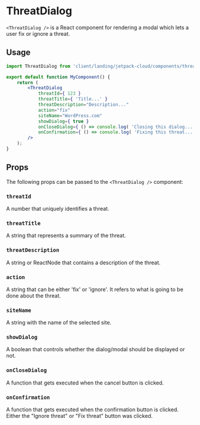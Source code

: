# ThreatDialog

`<ThreatDialog />` is a React component for rendering a modal which lets a user fix or ignore a threat.

## Usage

```jsx
import ThreatDialog from 'client/landing/jetpack-cloud/components/threat-dialog';

export default function MyComponent() {
	return (
		<ThreatDialog
			threatId={ 123 }
			threatTitle={ 'Title...' }
			threatDescription="Description..."
			action="fix"
			siteName="WordPress.com"
			showDialog={ true }
			onCloseDialog={ () => console.log( 'Closing this dialog...' ) }
			onConfirmation={ () => console.log( 'Fixing this threat...' ) }
		/>
	);
}
```

## Props

The following props can be passed to the `<ThreatDialog />` component:

### `threatId`

A number that uniquely identifies a threat.

### `threatTitle`

A string that represents a summary of the threat.

### `threatDescription`

A string or ReactNode that contains a description of the threat.

### `action`

A string that can be either 'fix' or 'ignore'. It refers to what is going to be done about the threat.

### `siteName`

A string with the name of the selected site.

### `showDialog`

A boolean that controls whether the dialog/modal should be displayed or not.

### `onCloseDialog`

A function that gets executed when the cancel button is clicked.

### `onConfirmation`

A function that gets executed when the confirmation button is clicked. Either the "Ignore threat" or "Fix threat" button was clicked.
